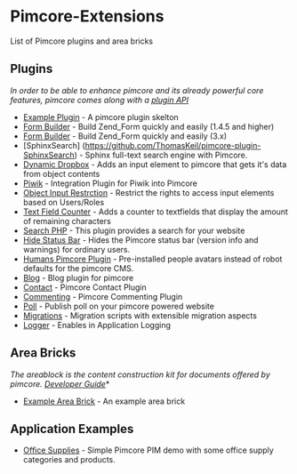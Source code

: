# Pimcore-Extensions
List of Pimcore plugins and area bricks

## Plugins
*In order to be able to enhance pimcore and its already powerful core features, pimcore comes along with a [plugin API](https://www.pimcore.org/wiki/display/PIMCORE3/Plugin+Developer%27s+Guide)*

* [Example Plugin](https://github.com/pimcore/plugin-example) - A pimcore plugin skelton
* [Form Builder](https://github.com/brainsbucket/Zendformbuilder) - Build Zend_Form quickly and easily (1.4.5 and higher)
* [Form Builder](https://github.com/frithjof/Zendformbuilder) - Build Zend_Form quickly and easily (3.x)
* [SphinxSearch] (https://github.com/ThomasKeil/pimcore-plugin-SphinxSearch) - Sphinx full-text search engine with Pimcore.
* [Dynamic Dropbox](https://github.com/ThomasKeil/pimcore-plugin-DynamicDropdown) - Adds an input element to pimcore that gets it's data from object contents 
* [Piwik](https://github.com/ThomasKeil/pimcore-plugin-Piwik) - Integration Plugin for Piwik into Pimcore
* [Object Input Restrction](https://github.com/ThomasKeil/pimcore-plugin-ObjectInputRestriction) - Restrict the rights to access input elements based on Users/Roles
* [Text Field Counter](https://github.com/ThomasKeil/pimcore-plugin-TextfieldCounter) - Adds a counter to textfields that display the amount of remaining characters
* [Search PHP](https://github.com/ThomasKeil/pimcore-plugin-SearchPhp) - This plugin provides a search for your website
* [Hide Status Bar](https://github.com/basilicom/pimcore-plugin-hide-status-bar) - Hides the Pimcore status bar (version info and warnings) for ordinary users. 
* [Humans Pimcore Plugin](https://github.com/basilicom/pimcore-plugin-humans) - Pre-installed people avatars instead of robot defaults for the pimcore CMS. 
* [Blog](https://github.com/rafalgalka/pimcore-plugin-blog) - Blog plugin for pimcore
* [Contact](https://github.com/rafalgalka/pimcore-plugin-contact) - Pimcore Contact Plugin
* [Commenting](https://github.com/rafalgalka/pimcore-plugin-commenting) - Pimcore Commenting Plugin
* [Poll](https://github.com/rafalgalka/pimcore-poll-plugin) - Publish poll on your pimcore powered website
* [Migrations](https://github.com/akramer-zibra/pimcore-migrations) - Migration scripts with extensible migration aspects 
* [Logger](https://github.com/dpfaffenbauer/pimcore-logger) - Enables in Application Logging

## Area Bricks
*The areablock is the content construction kit for documents offered by pimcore. [Developer Guide](https://www.pimcore.org/wiki/display/PIMCORE3/Create+your+own+bricks)**

* [Example Area Brick](https://github.com/pimcore/areabrick-example) - An example area brick

## Application Examples
* [Office Supplies](https://github.com/pimcore-usa/office-supplies-demo-pimcore) - Simple Pimcore PIM demo with some office supply categories and products. 
